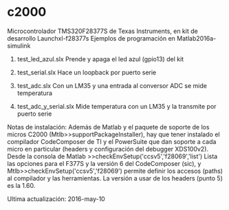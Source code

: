# c2000
Microcontrolador TMS320F28377S de Texas Instruments, en kit de desarrollo Launchxl-f28377s
Ejemplos de programación en Matlab2016a-simulink

1) test_led_azul.slx    Prende y apaga el led azul (gpio13) del kit

2) test_serial.slx    Hace un loopback por puerto serie

3) test_adc.slx    Con un LM35 y una entrada al conversor ADC se mide temperatura

4) test_adc_y_serial.slx    Mide temperatura con un LM35 y la transmite por puerto serie

Notas de instalación: Además de Matlab y el paquete de soporte de los micros C2000 
(Mtlb>>supportPackageInstaller), hay que tener instalado el compilador CodeComposer de 
TI y el PowerSuite que dan soporte a cada micro en particular (headers y configuración 
del debugger XDS100v2).
Desde la consola de Matlab >>checkEnvSetup('ccsv5','f28069','list')
Lista las opciones para el F377S y la versión 6 del CodeComposer (sic), y
Mtlb>>checkEnvSetup('ccsv5','f28069') 
permite definir los accesos (paths) al compilador y las herramientas.
La versión a usar de los headers (punto 5) es la 1.60.

Ultima actualización: 2016-may-10
